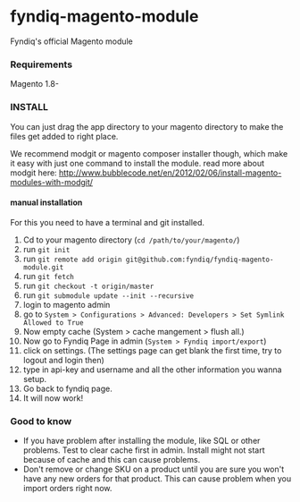 # fyndiq-magento-module
Fyndiq's official Magento module


### Requirements
Magento 1.8-



### INSTALL
You can just drag the app directory to your magento directory to make the files get added to right place.

We recommend modgit or magento composer installer though, which make it easy with just one command to install the module.
read more about modgit here: http://www.bubblecode.net/en/2012/02/06/install-magento-modules-with-modgit/

#### manual installation
For this you need to have a terminal and git installed.

1. Cd to your magento directory (`cd /path/to/your/magento/`)
2. run `git init`
3. run `git remote add origin git@github.com:fyndiq/fyndiq-magento-module.git`
4. run `git fetch`
5. run `git checkout -t origin/master`
6. run `git submodule update --init --recursive`
7. login to magento admin
8. go to `System > Configurations > Advanced: Developers > Set Symlink Allowed to True`
9. Now empty cache (System > cache mangement > flush all.)
10. Now go to Fyndiq Page in admin (`System > Fyndiq import/export`)
11. click on settings. (The settings page can get blank the first time, try to logout and login then)
12. type in api-key and username and all the other information you wanna setup.
13. Go back to fyndiq page.
14. It will now work!

### Good to know
 * If you have problem after installing the module, like SQL or other problems. Test to clear cache first in admin. Install might not start because of cache and this can cause problems.
 * Don't remove or change SKU on a product until you are sure you won't have any new orders for that product. This can cause problem when you import orders right now.
